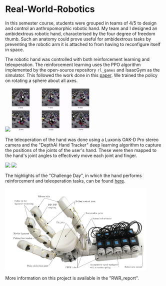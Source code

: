 # Real-World-Robotics
In this semester course, students were grouped in teams of 4/5 to design and control an anthropomorphic robotic hand. My team and I designed an ambidextrous robotic hand, characterised by the four degree of freedom thumb. Such an anatomy could prove useful for ambidextrous tasks by preventing the robotic arm it is attached to from having to reconfigure itself in space.

The robotic hand was controlled with both reinforcement learning and teleoperation. The reinforcement learning uses the PPO algorithm implemented by the open-source repository `rl_games` and IsaacGym as the simulator. This followed the work done in this [paper](https://arxiv.org/abs/2308.02453). We trained the policy on rotating a sphere about all axes.

<img src="https://github.com/MattJmt/Real-World-Robotics/blob/main/figures/rwr_RL.gif" width="250"/> <img src="https://github.com/MattJmt/Real-World-Robotics/blob/main/figures/IsaacGymRLRotatingSphere.gif" width="250"/>

The teleoperation of the hand was done using a Luxonis OAK-D Pro stereo camera and the "DepthAI Hand Tracker" deep learning algorithm to capture the positions of the joints of the user's hand. These were then mapped to the hand's joint angles to effectively move each joint and finger.

<img src="https://github.com/MattJmt/Real-World-Robotics/blob/main/figures/rwr_teleop_cube.gif" width="250"/> <img src="https://github.com/MattJmt/Real-World-Robotics/blob/main/figures/rwr_teleop_fidget.gif" width="250"/>

The highlights of the "Challenge Day", in which the hand performs reinforcement and teleoperation tasks, can be found [here](https://www.youtube.com/watch?v=-YM1Ik7tEGE&ab_channel=MatthiasJammot).

<img src="https://github.com/MattJmt/Real-World-Robotics/blob/main/figures/hand%20diagram.png" width="450"/>

More information on this project is available in the "RWR_report".
